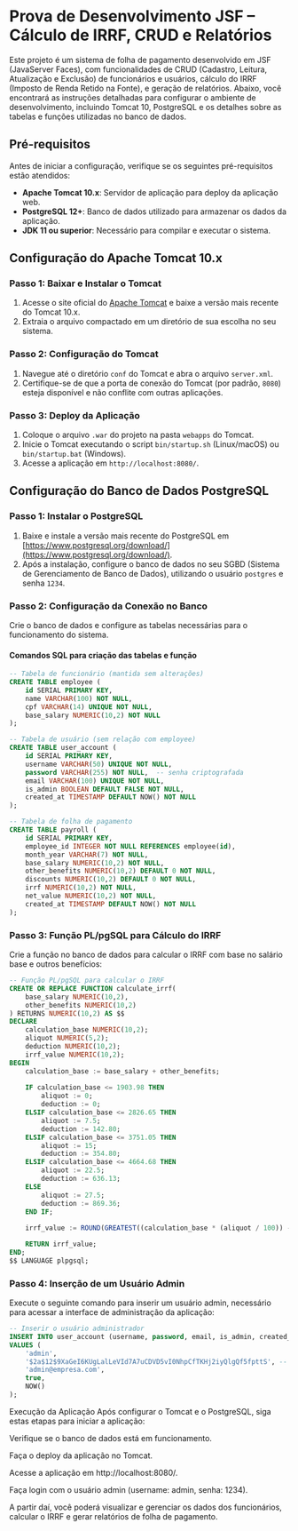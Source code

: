 # Prova de Desenvolvimento JSF – Cálculo de IRRF, CRUD e Relatórios

Este projeto é um sistema de folha de pagamento desenvolvido em JSF (JavaServer Faces), com funcionalidades de CRUD (Cadastro, Leitura, Atualização e Exclusão) de funcionários e usuários, cálculo do IRRF (Imposto de Renda Retido na Fonte), e geração de relatórios. Abaixo, você encontrará as instruções detalhadas para configurar o ambiente de desenvolvimento, incluindo Tomcat 10, PostgreSQL e os detalhes sobre as tabelas e funções utilizadas no banco de dados.

## Pré-requisitos

Antes de iniciar a configuração, verifique se os seguintes pré-requisitos estão atendidos:

- **Apache Tomcat 10.x**: Servidor de aplicação para deploy da aplicação web.
- **PostgreSQL 12+**: Banco de dados utilizado para armazenar os dados da aplicação.
- **JDK 11 ou superior**: Necessário para compilar e executar o sistema.

## Configuração do Apache Tomcat 10.x

### Passo 1: Baixar e Instalar o Tomcat

1. Acesse o site oficial do [Apache Tomcat](https://tomcat.apache.org/download-10.cgi) e baixe a versão mais recente do Tomcat 10.x.
2. Extraia o arquivo compactado em um diretório de sua escolha no seu sistema.

### Passo 2: Configuração do Tomcat

1. Navegue até o diretório `conf` do Tomcat e abra o arquivo `server.xml`.
2. Certifique-se de que a porta de conexão do Tomcat (por padrão, `8080`) esteja disponível e não conflite com outras aplicações.
   
### Passo 3: Deploy da Aplicação

1. Coloque o arquivo `.war` do projeto na pasta `webapps` do Tomcat.
2. Inicie o Tomcat executando o script `bin/startup.sh` (Linux/macOS) ou `bin/startup.bat` (Windows).
3. Acesse a aplicação em `http://localhost:8080/`.

## Configuração do Banco de Dados PostgreSQL

### Passo 1: Instalar o PostgreSQL

1. Baixe e instale a versão mais recente do PostgreSQL em [https://www.postgresql.org/download/](https://www.postgresql.org/download/).
2. Após a instalação, configure o banco de dados no seu SGBD (Sistema de Gerenciamento de Banco de Dados), utilizando o usuário `postgres` e senha `1234`.

### Passo 2: Configuração da Conexão no Banco

Crie o banco de dados e configure as tabelas necessárias para o funcionamento do sistema.

#### Comandos SQL para criação das tabelas e função

```sql
-- Tabela de funcionário (mantida sem alterações)
CREATE TABLE employee (
    id SERIAL PRIMARY KEY,
    name VARCHAR(100) NOT NULL,
    cpf VARCHAR(14) UNIQUE NOT NULL,
    base_salary NUMERIC(10,2) NOT NULL
);

-- Tabela de usuário (sem relação com employee)
CREATE TABLE user_account (
    id SERIAL PRIMARY KEY,
    username VARCHAR(50) UNIQUE NOT NULL,
    password VARCHAR(255) NOT NULL,  -- senha criptografada
    email VARCHAR(100) UNIQUE NOT NULL,
    is_admin BOOLEAN DEFAULT FALSE NOT NULL,
    created_at TIMESTAMP DEFAULT NOW() NOT NULL
);

-- Tabela de folha de pagamento
CREATE TABLE payroll (
    id SERIAL PRIMARY KEY,
    employee_id INTEGER NOT NULL REFERENCES employee(id),
    month_year VARCHAR(7) NOT NULL,
    base_salary NUMERIC(10,2) NOT NULL,
    other_benefits NUMERIC(10,2) DEFAULT 0 NOT NULL,
    discounts NUMERIC(10,2) DEFAULT 0 NOT NULL,
    irrf NUMERIC(10,2) NOT NULL,
    net_value NUMERIC(10,2) NOT NULL,
    created_at TIMESTAMP DEFAULT NOW() NOT NULL
);
```

### Passo 3: Função PL/pgSQL para Cálculo do IRRF
Crie a função no banco de dados para calcular o IRRF com base no salário base e outros benefícios:

```sql
-- Função PL/pgSQL para calcular o IRRF
CREATE OR REPLACE FUNCTION calculate_irrf(
    base_salary NUMERIC(10,2), 
    other_benefits NUMERIC(10,2)
) RETURNS NUMERIC(10,2) AS $$
DECLARE
    calculation_base NUMERIC(10,2);
    aliquot NUMERIC(5,2);
    deduction NUMERIC(10,2);
    irrf_value NUMERIC(10,2);
BEGIN
    calculation_base := base_salary + other_benefits;
    
    IF calculation_base <= 1903.98 THEN
        aliquot := 0;
        deduction := 0;
    ELSIF calculation_base <= 2826.65 THEN
        aliquot := 7.5;
        deduction := 142.80;
    ELSIF calculation_base <= 3751.05 THEN
        aliquot := 15;
        deduction := 354.80;
    ELSIF calculation_base <= 4664.68 THEN
        aliquot := 22.5;
        deduction := 636.13;
    ELSE
        aliquot := 27.5;
        deduction := 869.36;
    END IF;
    
    irrf_value := ROUND(GREATEST((calculation_base * (aliquot / 100)) - deduction, 0), 2);

    RETURN irrf_value;
END;
$$ LANGUAGE plpgsql;
```

### Passo 4: Inserção de um Usuário Admin
Execute o seguinte comando para inserir um usuário admin, necessário para acessar a interface de administração da aplicação:

```sql
-- Inserir o usuário administrador
INSERT INTO user_account (username, password, email, is_admin, created_at)
VALUES (
    'admin',
    '$2a$12$9XaGeI6KUgLalLeVId7A7uCDVD5vI0NhpCfTKHj2iyQlgQf5fpttS', -- senha: 1234
    'admin@empresa.com',
    true,
    NOW()
);
```

Execução da Aplicação
Após configurar o Tomcat e o PostgreSQL, siga estas etapas para iniciar a aplicação:

Verifique se o banco de dados está em funcionamento.

Faça o deploy da aplicação no Tomcat.

Acesse a aplicação em http://localhost:8080/.

Faça login com o usuário admin (username: admin, senha: 1234).

A partir daí, você poderá visualizar e gerenciar os dados dos funcionários, calcular o IRRF e gerar relatórios de folha de pagamento.

